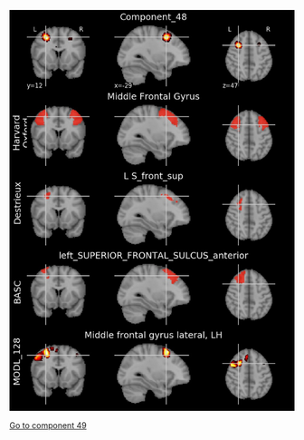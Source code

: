 


![48](preliminary/48.jpg "Component 48")

[Go to component 49](https://parietal-inria.github.io/MODL_atlas/1024/49 "Component 49")